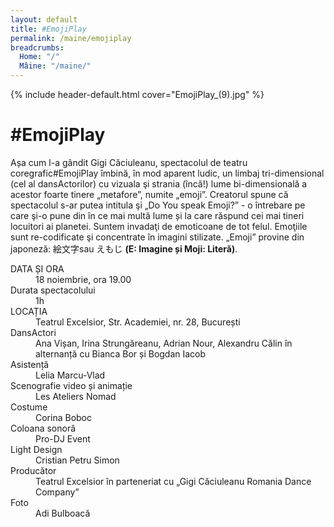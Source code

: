 ```yaml
---
layout: default
title: #EmojiPlay
permalink: /maine/emojiplay
breadcrumbs:
  Home: "/"
  Mâine: "/maine/"
---
```


{% include header-default.html cover="EmojiPlay_(9).jpg" %}

# #EmojiPlay

Așa cum l-a gândit Gigi Căciuleanu, spectacolul de teatru coregrafic#EmojiPlay îmbină, în mod aparent ludic, un limbaj tri-dimensional (cel al dansActorilor) cu vizuala şi strania (încă!) lume bi-dimensională a acestor foarte tinere „metafore”, numite „emoji”.
Creatorul spune că spectacolul s-ar putea intitula şi „Do You speak Emoji?” - o întrebare pe care şi-o pune din în ce mai multă lume și la care răspund cei mai tineri locuitori ai planetei.
Suntem invadaţi de emoticoane de tot felul. Emoţiile sunt re-codificate şi concentrate în imagini stilizate. „Emoji” provine din japoneză: 絵文字sau えもじ  **(E: Imagine și Moji: Literă)**.

<dl class="dl">
  <dt>DATA ȘI ORA</dt>
  <dd>18 noiembrie, ora 19.00</dd>
  <dt>Durata spectacolului</dt>
  <dd>1h</dd>
  <dt>LOCAȚIA</dt>
  <dd>Teatrul Excelsior, Str. Academiei, nr. 28, București</dd>
  <dt>DansActori</dt>
  <dd>Ana Vișan, Irina Strungăreanu, Adrian Nour, Alexandru Călin în alternanță cu Bianca Bor și Bogdan Iacob</dd>
  <dt>Asistență</dt>
  <dd>Lelia Marcu-Vlad</dd>
  <dt>Scenografie video și animație</dt>
  <dd>Les Ateliers Nomad</dd>
  <dt>Costume</dt>
  <dd>Corina Boboc</dd>
  <dt>Coloana sonoră</dt>
  <dd>Pro-DJ Event</dd>
  <dt>Light Design</dt>
  <dd>Cristian Petru Simon</dd>
  <dt>Producător</dt>
  <dd>Teatrul Excelsior în parteneriat cu „Gigi Căciuleanu Romania Dance Company”</dd>
  <dt>Foto</dt>
  <dd>Adi Bulboacă</dd>
</dl>
